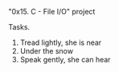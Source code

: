 "0x15. C - File I/O" project 

Tasks.
1. Tread lightly, she is near
2. Under the snow
3. Speak gently, she can hear
